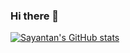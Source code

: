 ### Hi there 👋

<!--
**MondalSayantan/MondalSayantan** is a ✨ _special_ ✨ repository because its `README.md` (this file) appears on your GitHub profile.

Here are some ideas to get you started:

- 🔭 I’m currently working on ...
- 🌱 I’m currently learning ...
- 👯 I’m looking to collaborate on ...
- 🤔 I’m looking for help with ...
- 💬 Ask me about ...
- 📫 How to reach me: ...
- 😄 Pronouns: ...
- ⚡ Fun fact: ...
-->

[![Sayantan's GitHub stats](https://github-readme-stats.vercel.app/api?username=MondalSayantan&count_private=true&show_icons=true&theme=slateorange)](https://github.com/MondalSayantan/github-readme-stats)
